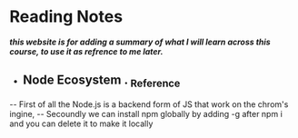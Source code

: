 # Reading Notes
 _**this website is for adding a summary of what I will learn across this course, to use it as refrence to me later.**_ 
 - ## Node Ecosystem   .  [<sub>    Reference </sub>](https://www.sitepoint.com/an-introduction-to-node-js/)
  -- First of all the Node.js is a backend form of JS that work on the chrom's ingine,
  -- Secoundly we can install npm globally by adding -g after npm i and you can delete it to make it locally
     
